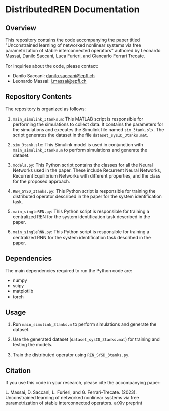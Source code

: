 # DistributedREN Documentation

## Overview

This repository contains the code accompanying the paper titled "Unconstrained learning of networked nonlinear systems via free parametrization of stable interconnected operators" authored by Leonardo Massai, Danilo Saccani, Luca Furieri, and Giancarlo Ferrari Trecate.

For inquiries about the code, please contact:

- Danilo Saccani: danilo.saccani@epfl.ch
- Leonardo Massai: l.massai@epfl.ch

## Repository Contents

The repository is organized as follows:

1. `main_simulink_3tanks.m`: This MATLAB script is responsible for performing the simulations to collect data. It contains the parameters for the simulations and executes the Simulink file named `sim_3tank.slx`. The script generates the dataset in the file `dataset_sysID_3tanks.mat`.

2. `sim_3tank.slx`: This Simulink model is used in conjunction with `main_simulink_3tanks.m` to perform simulations and generate the dataset.

3. `models.py`: This Python script contains the classes for all the Neural Networks used in the paper. These include Recurrent Neural Networks, Recurrent Equilibrium Networks with different properties, and the class for the proposed approach.

4. `REN_SYSD_3tanks.py`: This Python script is responsible for training the distributed operator described in the paper for the system identification task.

5. `main_singleREN.py`: This Python script is responsible for training a centralized REN for the system identification task described in the paper.

6. `main_singleRNN.py`: This Python script is responsible for training a centralized RNN for the system identification task described in the paper.
  
   

## Dependencies

The main dependencies required to run the Python code are:

- numpy
- scipy
- matplotlib
- torch

## Usage

1. Run `main_simulink_3tanks.m` to perform simulations and generate the dataset.

2. Use the generated dataset (`dataset_sysID_3tanks.mat`) for training and testing the models.

3. Train the distributed operator using `REN_SYSD_3tanks.py`.

## Citation

If you use this code in your research, please cite the accompanying paper: 

L. Massai, D. Saccani, L. Furieri, and G. Ferrari-Trecate. (2023). Unconstrained learning of networked nonlinear systems via free parametrization of stable interconnected operators. arXiv preprint
